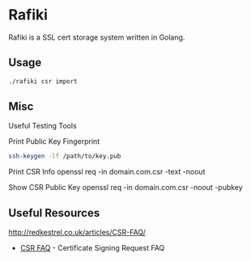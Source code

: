 Rafiki
=========

Rafiki is a SSL cert storage system written in Golang.


Usage
--------------

```sh
./rafiki csr import
```



Misc
-------------

Useful Testing Tools

Print Public Key Fingerprint
```sh
ssh-keygen -lf /path/to/key.pub
```

Print CSR Info
openssl req -in domain.com.csr -text -noout

Show CSR Public Key
openssl req -in domain.com.csr -noout -pubkey




Useful Resources
------------

http://redkestrel.co.uk/articles/CSR-FAQ/

* [CSR FAQ] - Certificate Signing Request FAQ



[CSR FAQ]:http://redkestrel.co.uk/articles/CSR-FAQ/


